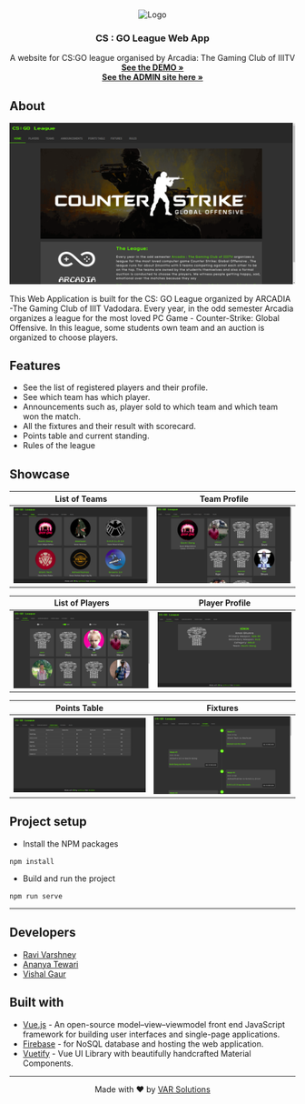 
<!-- PROJECT LOGO -->
<br />
<p align="center">
    <img src="https://firebasestorage.googleapis.com/v0/b/csgo-auction.appspot.com/o/arcadia.jpeg?alt=media&token=9d7674f5-a74c-41f5-aefb-7815f7143588" alt="Logo" width="80" height="80">


  <h3 align="center">CS : GO League Web App</h3>

  <p align="center">
    A website for CS:GO league organised by Arcadia: The Gaming Club of IIITV
    <br />
    <a href="https://csgo-auction.web.app/"><strong>See the DEMO »</strong></a>
    <br />
  <a href="https://github.com/VAR-solutions/csgo-league-admin"><strong>See the ADMIN site here »</strong></a>
    <br />
  </p>
</p>

## About

[![CS : Go League Web app - Landing Page](snapshots/home.png)](https://csgo-auction.web.app/)

This Web Application is built for the CS: GO League organized by ARCADIA -The Gaming Club of IIIT Vadodara. Every year, in the odd semester Arcadia organizes a league for the most loved PC Game - Counter-Strike: Global Offensive. In this league, some students own team and an auction is organized to choose players. 

## Features

- See the list of registered players and their profile. 
- See which team has which player.
- Announcements such as, player sold to which team and which team won the match.
- All the fixtures and their result with scorecard.
- Points table and current standing.
- Rules of the league

## Showcase

|       List of Teams      |         Team Profile        |
| :----------------------: | :-------------------------: |
| ![](snapshots/teams.png) | ![](snapshots/teamprof.png) |

|       List of Players      |        Player Profile      |
| :------------------------: | :------------------------: |
| ![](snapshots/players.png) | ![](snapshots/profile.png) |

|      Points Table     |        Fixtures        |
| :-------------------: | :--------------------: |
| ![](snapshots/pt.png) | ![](snapshots/fix.png) |



## Project setup

- Install the NPM packages
```
npm install
```

- Build and run the project
```
npm run serve
```

---

## Developers

- [Ravi Varshney](https://github.com/ravivarshney01)
- [Ananya Tewari](https://github.com/antew7)
- [Vishal Gaur](https://github.com/i-vishi)


## Built with 

- [Vue.js](https://vuejs.org/) - An open-source model–view–viewmodel front end JavaScript framework for building user interfaces and single-page applications.
- [Firebase](https://firebase.google.com/) - for NoSQL database and hosting the web application.
- [Vuetify](https://vuetifyjs.com/) - Vue UI Library with beautifully handcrafted Material Components.

---

<p align="center"> Made with ❤️ by <a href="https://github.com/var-dev">VAR Solutions</a></p>
